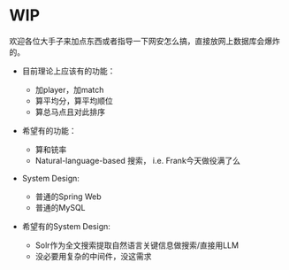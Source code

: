 # WIP

欢迎各位大手子来加点东西或者指导一下网安怎么搞，直接放网上数据库会爆炸的。

- 目前理论上应该有的功能：
    - 加player，加match
    - 算平均分，算平均顺位
    - 算总马点且对此排序
- 希望有的功能：
  - 算和铳率
  - Natural-language-based 搜索， i.e. Frank今天做役满了么

- System Design:
  - 普通的Spring Web
  - 普通的MySQL
- 希望有的System Design:
  - Solr作为全文搜索提取自然语言关键信息做搜索/直接用LLM
  - 没必要用复杂的中间件，没这需求